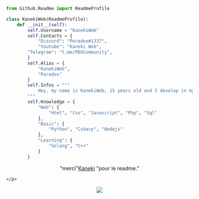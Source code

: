 ```py
from Github.Readme import ReadmeProfile

class KanekiWeb(ReadmeProfile):
    def __init__(self):
        self.Username = "KanekiWeb"
        self.Contacts = {
            "Discord": "Pαrαdox#1337",
            "Youtube": "Kaneki Web",
	    "Telegram": "t.me/PDXCommunity",
        }
        self.Alias = {
            "KanekiWeb",
            "Paradox"
        }
        self.Infos = """
            Hey, my name is KanekiWeb, 15 years old and I develop in my spare time, currently learning Golang.
        """        
        self.Knowledge = {
            "Web": {
                "Html", "Css", "Javascript", "Php", "Sql"
            },
            "Basic": {
                "Python", "Csharp", "Nodejs"
            },
            "Learning": {
                "Golang", "C++"
            }
        }
```
<p align="center">"merci"<a href="https:/github.com/kanekiweb">Kaneki</a> "pour le readme."


	</p>

<p align="center">
	<img src="https://lanyard.cnrad.dev/api/913535402894319617?hideTimestamp=true"/>

   
